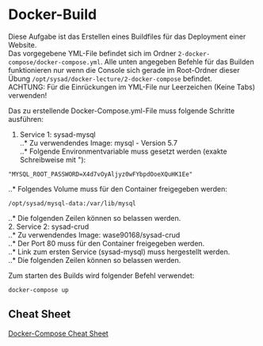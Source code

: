 # Docker-Build

Diese Aufgabe ist das Erstellen eines Buildfiles für das Deployment einer Website.  
Das vorgegebene YML-File befindet sich im Ordner `2-docker-compose/docker-compose.yml`. Alle unten angegeben Befehle für das Builden funktionieren nur wenn die Console sich gerade im Root-Ordner dieser Übung `/opt/sysad/docker-lecture/2-docker-compose` befindet.  
ACHTUNG: Für die Einrückungen im YML-File nur Leerzeichen (Keine Tabs) verwenden!
  
Das zu erstellende Docker-Compose.yml-File muss folgende Schritte ausführen:  
1. Service 1: sysad-mysql  
..* Zu verwendendes Image: mysql - Version 5.7  
..* Folgende Environmentvariable muss gesetzt werden (exakte Schreibweise mit "):  
```
"MYSQL_ROOT_PASSWORD=X4d7vOyAljyz0wFYbpdOoeXQuHK1Ee"
```
..* Folgendes Volume muss für den Container freigegeben werden:  
```
/opt/sysad/mysql-data:/var/lib/mysql
```
..* Die folgenden Zeilen können so belassen werden.  
2. Service 2: sysad-crud  
..* Zu verwendendes Image: wase90168/sysad-crud  
..* Der Port 80 muss für den Container freigegeben werden.  
..* Link zum ersten Service (sysad-mysql) muss hergestellt werden.  
..* Die folgenden Zeilen können so belassen werden.  
  
Zum starten des Builds wird folgender Befehl verwendet:  
```
docker-compose up
```
  
  
## Cheat Sheet
[Docker-Compose Cheat Sheet](./compose-cheat-sheet.md)
